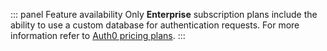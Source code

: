 ::: panel Feature availability
Only **Enterprise** subscription plans include the ability to use a custom database for authentication requests. For more information refer to [Auth0 pricing plans](https://auth0.com/pricing).
:::
